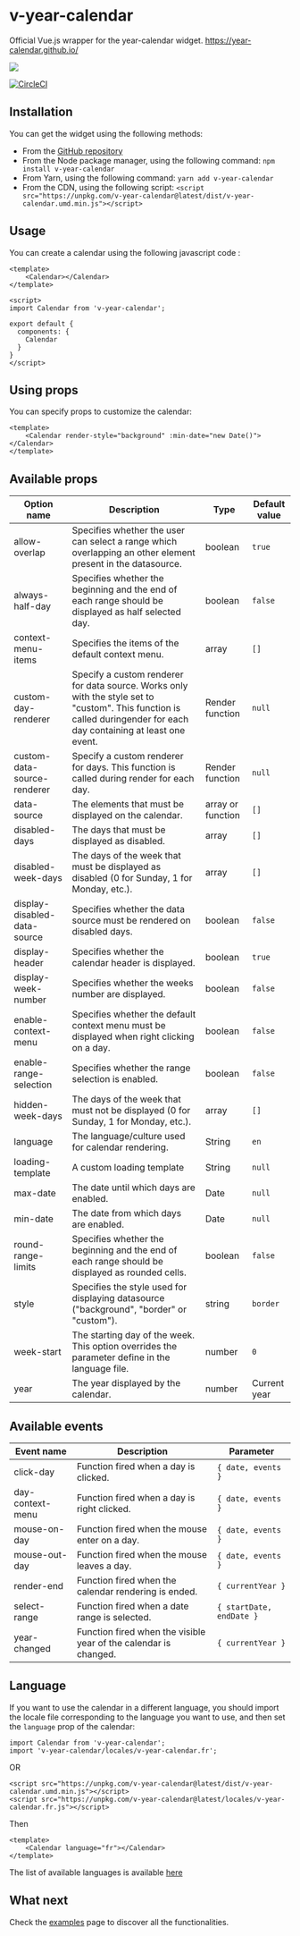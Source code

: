 # v-year-calendar

Official Vue.js wrapper for the year-calendar widget. https://year-calendar.github.io/

![](https://year-calendar.github.io/assets/img/calendar.png)

[![CircleCI](https://img.shields.io/circleci/project/github/year-calendar/v-year-calendar/master.svg)](https://circleci.com/gh/year-calendar/v-year-calendar/tree/master)


## Installation
You can get the widget using the following methods:
- From the [GitHub repository](https://github.com/year-calendar/v-year-calendar/releases)
- From the Node package manager, using the following command: `npm install v-year-calendar`
- From Yarn, using the following command: `yarn add v-year-calendar`
- From the CDN, using the following script: `<script src="https://unpkg.com/v-year-calendar@latest/dist/v-year-calendar.umd.min.js"></script>`

## Usage

You can create a calendar using the following javascript code :
```
<template>
    <Calendar></Calendar>
</template>

<script>
import Calendar from 'v-year-calendar';

export default {
  components: {
    Calendar
  }
}
</script>
```

## Using props

You can specify props to customize the calendar:
```
<template>
    <Calendar render-style="background" :min-date="new Date()"></Calendar>
</template>
```

## Available props

| Option name | Description | Type | Default value |
| ----------- | ----------- | ---- | ------------- |
| allow-overlap | Specifies whether the user can select a range which overlapping an other element present in the datasource. | boolean | `true` |
| always-half-day | Specifies whether the beginning and the end of each range should be displayed as half selected day. | boolean | `false` |
| context-menu-items | Specifies the items of the default context menu. | array | `[]` |
| custom-day-renderer | Specify a custom renderer for data source. Works only with the style set to "custom". This function is called duringender for each day containing at least one event. | Render function | `null` |
| custom-data-source-renderer | Specify a custom renderer for days. This function is called during render for each day. | Render function | `null` |
| data-source | The elements that must be displayed on the calendar. | array or function | `[]` |
| disabled-days | The days that must be displayed as disabled. | array | `[]` |
| disabled-week-days | The days of the week that must be displayed as disabled (0 for Sunday, 1 for Monday, etc.). | array | `[]` |
| display-disabled-data-source | Specifies whether the data source must be rendered on disabled days. | boolean | `false` |
| display-header | Specifies whether the calendar header is displayed. | boolean | `true` |
| display-week-number | Specifies whether the weeks number are displayed. | boolean | `false` |
| enable-context-menu | Specifies whether the default context menu must be displayed when right clicking on a day. | boolean | `false` |
| enable-range-selection | Specifies whether the range selection is enabled. | boolean | `false` |
| hidden-week-days | The days of the week that must not be displayed (0 for Sunday, 1 for Monday, etc.). | array | `[]` |
| language | The language/culture used for calendar rendering. | String | `en` |
| loading-template | A custom loading template | String | `null` |
| max-date | The date until which days are enabled. | Date | `null` |
| min-date | The date from which days are enabled. | Date | `null` |
| round-range-limits | Specifies whether the beginning and the end of each range should be displayed as rounded cells. | boolean | `false` |
| style | Specifies the style used for displaying datasource ("background", "border" or "custom"). | string | `border` |
| week-start | The starting day of the week. This option overrides the parameter define in the language file. | number | `0` |
| year | The year displayed by the calendar. | number | Current year |

## Available events

| Event name | Description | Parameter |
| ---------- | ----------- | --------- |
| click-day | Function fired when a day is clicked. | `{ date, events }` |
| day-context-menu | Function fired when a day is right clicked. | `{ date, events }` |
| mouse-on-day | Function fired when the mouse enter on a day. | `{ date, events }` |
| mouse-out-day | Function fired when the mouse leaves a day. | `{ date, events }` |
| render-end | Function fired when the calendar rendering is ended. | `{ currentYear }` |
| select-range | Function fired when a date range is selected. | `{ startDate, endDate }` |
| year-changed | Function fired when the visible year of the calendar is changed. | `{ currentYear }` |

## Language

If you want to use the calendar in a different language, you should import the locale file corresponding to the language you want to use, and then set the `language` prop of the calendar:

```
import Calendar from 'v-year-calendar';
import 'v-year-calendar/locales/v-year-calendar.fr';
```

OR

```
<script src="https://unpkg.com/v-year-calendar@latest/dist/v-year-calendar.umd.min.js"></script>
<script src="https://unpkg.com/v-year-calendar@latest/locales/v-year-calendar.fr.js"></script>
```

Then

```
<template>
    <Calendar language="fr"></Calendar>
</template>
```

The list of available languages is available [here](https://github.com/year-calendar/js-year-calendar/tree/master/locales)

## What next

Check the [examples](https://year-calendar.github.io/v-year-calendar/examples) page to discover all the functionalities.